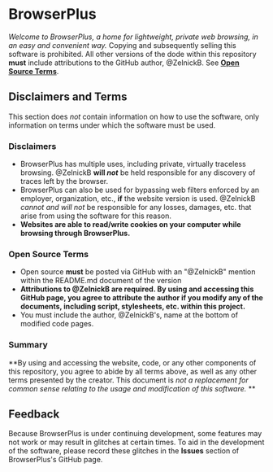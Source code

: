 # BrowserPlus
*Welcome to BrowserPlus, a home for lightweight, private web browsing, in an easy and convenient way.*
Copying and subsequently selling this software is prohibited. All other versions of the dode within this repository **must** include attributions to the GitHub author, @ZelnickB. See [**Open Source Terms**](https://github.com/ZelnickB/BrowserPlus#open-source-terms).
## Disclaimers and Terms
This section does *not* contain information on how to use the software, only information on terms under which the software must be used.
### Disclaimers
* BrowserPlus has multiple uses, including private, virtually traceless browsing. @ZelnickB **will *not*** be held responsible for any discovery of traces left by the browser.
* BrowserPlus can also be used for bypassing web filters enforced by an employer, organization, etc., **if** the website version is used. @ZelnickB *cannot and will not* be responsible for any losses, damages, etc. that arise from using the software for this reason.
* **Websites are able to read/write cookies on your computer while browsing through BrowserPlus.**
### Open Source Terms
* Open source **must** be posted via GitHub with an "@ZelnickB" mention within the README.md document of the version
* **Attributions to @ZelnickB are required. By using and accessing this GitHub page, you agree to attribute the author if you modify any of the documents, including script, stylesheets, etc. within this project.**
* You must include the author, @ZelnickB's, name at the bottom of modified code pages.
### Summary
**By using and accessing the website, code, or any other components of this repository, you agree to abide by all terms above, as well as any other terms presented by the creator. This document is *not a replacement for common sense relating to the usage and modification of this software.* **
## Feedback
Because BrowserPlus is under continuing development, some features may not work or may result in glitches at certain times. To aid in the development of the software, please record these glitches in the **Issues** section of BrowserPlus's GitHub page.
